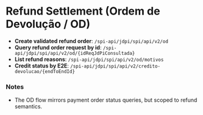 
# Refund Settlement (Ordem de Devolução / OD)

- **Create validated refund order**: `/spi-api/jdpi/spi/api/v2/od`
- **Query refund order request by id**: `/spi-api/jdpi/spi/api/v2/od/{idReqJdPiConsultada}`
- **List refund reasons**: `/spi-api/jdpi/spi/api/v2/od/motivos`
- **Credit status by E2E**: `/spi-api/jdpi/spi/api/v2/credito-devolucao/{endToEndId}`

### Notes
- The OD flow mirrors payment order status queries, but scoped to refund semantics.
